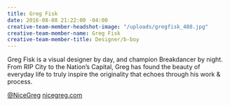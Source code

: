```yaml
---
title: Greg Fisk
date: 2016-08-08 21:22:00 -04:00
creative-team-member-headshot-image: "/uploads/gregfisk_480.jpg"
creative-team-member-name: Greg Fisk
creative-team-member-title: Designer/b-boy
---
```


Greg Fisk is a visual designer by day, and champion Breakdancer by night. From RIP City to the Nation’s Capital, Greg has found the beauty of everyday life to truly inspire the originality that echoes through his work & process.

[@NiceGreg](https://twitter.com/NiceGreg)
[nicegreg.com](http://nicegreg.com/)